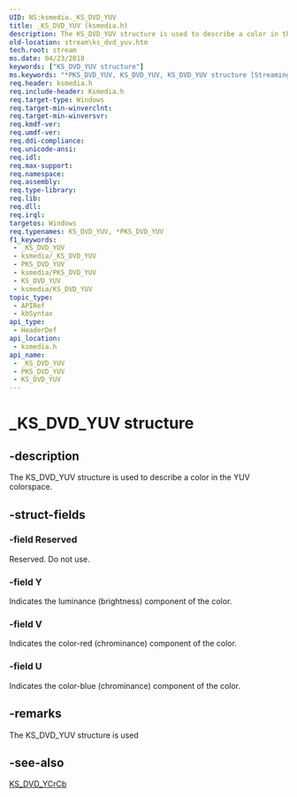 ```yaml
---
UID: NS:ksmedia._KS_DVD_YUV
title: _KS_DVD_YUV (ksmedia.h)
description: The KS_DVD_YUV structure is used to describe a color in the YUV colorspace.
old-location: stream\ks_dvd_yuv.htm
tech.root: stream
ms.date: 04/23/2018
keywords: ["KS_DVD_YUV structure"]
ms.keywords: "*PKS_DVD_YUV, KS_DVD_YUV, KS_DVD_YUV structure [Streaming Media Devices], PKS_DVD_YUV, PKS_DVD_YUV structure pointer [Streaming Media Devices], _KS_DVD_YUV, dvdref_ea41e501-8a59-4d54-8dde-792ce2673b8c.xml, ksmedia/KS_DVD_YUV, ksmedia/PKS_DVD_YUV, stream.ks_dvd_yuv"
req.header: ksmedia.h
req.include-header: Ksmedia.h
req.target-type: Windows
req.target-min-winverclnt: 
req.target-min-winversvr: 
req.kmdf-ver: 
req.umdf-ver: 
req.ddi-compliance: 
req.unicode-ansi: 
req.idl: 
req.max-support: 
req.namespace: 
req.assembly: 
req.type-library: 
req.lib: 
req.dll: 
req.irql: 
targetos: Windows
req.typenames: KS_DVD_YUV, *PKS_DVD_YUV
f1_keywords:
 - _KS_DVD_YUV
 - ksmedia/_KS_DVD_YUV
 - PKS_DVD_YUV
 - ksmedia/PKS_DVD_YUV
 - KS_DVD_YUV
 - ksmedia/KS_DVD_YUV
topic_type:
 - APIRef
 - kbSyntax
api_type:
 - HeaderDef
api_location:
 - ksmedia.h
api_name:
 - _KS_DVD_YUV
 - PKS_DVD_YUV
 - KS_DVD_YUV
---
```


# _KS_DVD_YUV structure


## -description

The KS_DVD_YUV structure is used to describe a color in the YUV colorspace.

## -struct-fields

### -field Reserved

Reserved. Do not use.

### -field Y

Indicates the luminance (brightness) component of the color.

### -field V

Indicates the color-red (chrominance) component of the color.

### -field U

Indicates the color-blue (chrominance) component of the color.

## -remarks

The KS_DVD_YUV structure is used

## -see-also

<a href="/windows-hardware/drivers/ddi/ksmedia/ns-ksmedia-_ks_dvd_ycrcb">KS_DVD_YCrCb</a>

